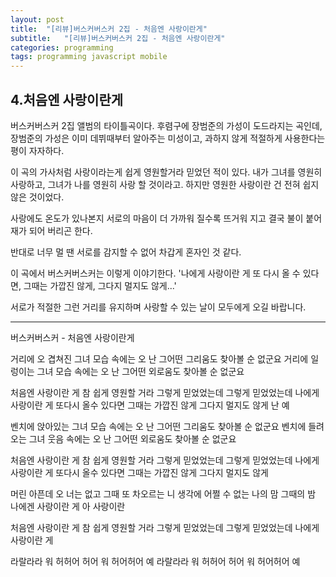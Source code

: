 ```yaml
---
layout: post
title:  "[리뷰]버스커버스커 2집 - 처음엔 사랑이란게"
subtitle:   "[리뷰]버스커버스커 2집 - 처음엔 사랑이란게"
categories: programming
tags: programming javascript mobile
---
```


## 4.처음엔 사랑이란게
 
 버스커버스커 2집 앨범의 타이틀곡이다. 후렴구에 장범준의 가성이 도드라지는 곡인데, 장범준의 가성은 이미 데뷔때부터 알아주는 미성이고, 과하지 않게 적절하게 사용한다는 평이 자자하다.
 
 이 곡의 가사처럼 사랑이라는게 쉽게 영원할거라 믿었던 적이 있다. 내가 그녀를 영원히 사랑하고, 그녀가 나를 영원히 사랑 할 것이라고. 하지만 영원한 사랑이란 건 전혀 쉽지 않은 것이었다.
 
사랑에도 온도가 있나본지 
서로의 마음이 더 가까워 질수록 뜨거워 지고 
결국 불이 붙어 재가 되어 버리곤 한다. 

반대로 너무 멀 땐 서로를 감지할 수 없어 
차갑게 혼자인 것 같다.
 
 이 곡에서 버스커버스커는 이렇게 이야기한다. '나에게 사랑이란 게 또 다시 올 수 있다면, 그때는 가깝진 않게, 그다지 멀지도 않게...'
 
 서로가 적절한 그런 거리를 유지하며 사랑할 수 있는 날이 모두에게 오길 바랍니다.
 
 ---
 
버스커버스커 - 처음엔 사랑이란게
 
 
거리에 오 겹쳐진 그녀 모습 속에는 
오 난 그어떤 그리움도 찾아볼 순 없군요 
거리에 일렁이는 그녀 모습 속에는 
오 난 그어떤 외로움도 찾아볼 순 없군요 

처음엔 사랑이란 게 참 쉽게 영원할 거라
그렇게 믿었었는데 그렇게 믿었었는데
나에게 사랑이란 게 또다시 올수 있다면
그때는 가깝진 않게 그다지 멀지도 않게
난 예

벤치에 앉아있는 그녀 모습 속에는
오 난 그어떤 그리움도 찾아볼 순 없군요
벤치에 들려오는 그녀 웃음 속에는
오 난 그어떤 외로움도 찾아볼 순 없군요

처음엔 사랑이란 게 참 쉽게 영원할 거라
그렇게 믿었었는데 그렇게 믿었었는데
나에게 사랑이란 게 또다시 올수 있다면
그때는 가깝진 않게 그다지 멀지도 않게

머린 아픈데 오 너는 없고 
그때 또 차오르는 니 생각에
어쩔 수 없는 나의 맘 그때의 밤
나에겐 사랑이란 게 아 사랑이란

처음엔 사랑이란 게 참 쉽게 영원할 거라
그렇게 믿었었는데 그렇게 믿었었는데
나에게 사랑이란 게 

라랄라라 워 허허어 허어 워 허어허어 예
라랄라라 워 허허어 허어 워 허어허어 예